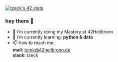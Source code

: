 <br>

[![tzeck's 42 stats](https://badge42.vercel.app/api/v2/clh8xs9m0013108lji8vzjwbm/stats?cursusId=21&coalitionId=160)](https://github.com/JaeSeoKim/badge42)

### hey there 👋

- 🔭 i’m currently doing my Mastery at 42Heilbronn
- 🌱 i’m currently learning: **python & data**
- 📫 how to reach me: <br>
    **mail:** tomk@42heilbronn.de <br>
    **slack:** tzeck
